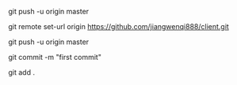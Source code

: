 git push -u origin master

git remote set-url origin https://github.com/jiangwenqi888/client.git

git push -u origin master

git commit -m "first commit"

git add .
